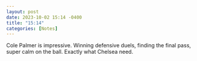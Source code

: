 ```yaml
---
layout: post
date: 2023-10-02 15:14 -0400
title: "15:14"
categories: [Notes]
---
```


Cole Palmer is impressive. Winning defensive duels, finding the final pass, super calm on the ball. Exactly what Chelsea need.